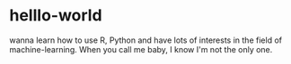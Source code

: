 # helllo-world
wanna learn how to use R, Python and have lots of interests in the field of machine-learning. 
When you call me baby, I know I'm not the only one.
